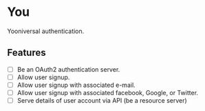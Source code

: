 # You

Yooniversal authentication.

## Features

- [ ] Be an OAuth2 authentication server.
- [ ] Allow user signup.
- [ ] Allow user signup with associated e-mail.
- [ ] Allow user signup with associated facebook, Google, or Twitter.
- [ ] Serve details of user account via API (be a resource server)
